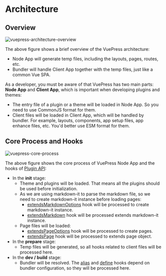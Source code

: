 # Architecture

## Overview

![vuepress-architecture-overview](/images/guide/vuepress-architecture-overview.png)

The above figure shows a brief overview of the VuePress architecture:

- Node App will generate temp files, including the layouts, pages, routes, etc.
- Bundler will handle Client App together with the temp files, just like a common Vue SPA.

As a developer, you must be aware of that VuePress has two main parts: **Node App** and **Client App**, which is important when developing plugins and themes:

- The entry file of a plugin or a theme will be loaded in Node App. So you need to use CommonJS format for them.
- Client files will be loaded in Client App, which will be handled by bundler. For example, layouts, components, app setup files, app enhance files, etc. You'd better use ESM format for them.

## Core Process and Hooks

![vuepress-core-process](/images/guide/vuepress-core-process.png)

The above figure shows the core process of VuePress Node App and the hooks of [Plugin API](../reference/plugin-api.md):

- In the **init** stage:
  - Theme and plugins will be loaded. That means all the plugins should be used before initialization.
  - As we are using markdown-it to parse the markdown file, so we need to create markdown-it instance before loading pages:
    - [extendsMarkdownOptions](../reference/plugin-api.md#extendsmarkdownoptions) hook will be processed to create markdown-it instance.
    - [extendsMarkdown](../reference/plugin-api.md#extendsmarkdown) hook will be processed extends markdown-it instance.
  - Page files will be loaded:
    - [extendsPageOptions](../reference/plugin-api.md#extendspageoptions) hook will be processed to create pages.
    - [extendsPage](../reference/plugin-api.md#extendspage) hook will be processed to extends page object.
- In the **prepare** stage:
  - Temp files will be generated, so all hooks related to client files will be processed here.
- In the **dev / build** stage:
  - Bundler will be resolved. The [alias](../reference/plugin-api.md#alias) and [define](../reference/plugin-api.md#define) hooks depend on bundler configuration, so they will be processed here.